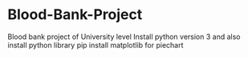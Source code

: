 # Blood-Bank-Project
Blood bank project of University level 
Install python version 3
and also install python library 
pip install matplotlib 
for piechart 
